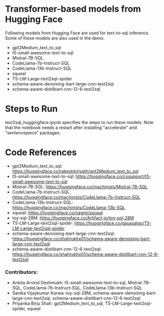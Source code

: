 # Transformer-based models from Hugging Face
Following models from Hugging Face are used for text-to-sql inference. Some of these models are also used in the demo. <br>
- gpt2Medium_text_to_sql 
- t5-small-awesome-text-to-sql
- Mistral-7B-SQL
- CodeLlama-7b-Instruct-SQL
- CodeLlama-13b-Instruct-SQL
- squeal
- T5-LM-Large-text2sql-spider
- schema-aware-denoising-bart-large-cnn-text2sql
- schema-aware-distilbart-cnn-12-6-text2sql

# Steps to Run
text2sql_huggingface.ipynb specifies the steps to run these models. Note that the notebook needs a restart after installing "accelerate" and "sentencepiece" packages. 

# Code References
- gpt2Medium_text_to_sql: https://huggingface.co/rakeshkiriyath/gpt2Medium_text_to_sql
- t5-small-awesome-text-to-sql: https://huggingface.co/cssupport/t5-small-awesome-text-to-sql
- Mistral-7B-SQL: https://huggingface.co/machinists/Mistral-7B-SQL
- CodeLlama-7b-Instruct-SQL: https://huggingface.co/machinists/CodeLlama-7b-Instruct-SQL
- CodeLlama-13b-Instruct-SQL:  https://huggingface.co/machinists/CodeLlama-13b-SQL
- squeal: https://huggingface.co/vagmi/squeal
- toy-sql-28M: https://huggingface.co/Artifact-io/toy-sql-28M
- T5-LM-Large-text2sql-spider: https://huggingface.co/gaussalgo/T5-LM-Large-text2sql-spider
- schema-aware-denoising-bart-large-cnn-text2sql: https://huggingface.co/shahrukhx01/schema-aware-denoising-bart-large-cnn-text2sql
- schema-aware-distilbart-cnn-12-6-text2sql: https://huggingface.co/shahrukhx01/schema-aware-distilbart-cnn-12-6-text2sql

### Contributors:
- Ankita Arvind Deshmukh: t5-small-awesome-text-to-sql, Mistral-7B-SQL, CodeLlama-7b-Instruct-SQL, CodeLlama-13b-Instruct-SQL 
- Sanika Vijaykumar Karwa: toy-sql-28M, schema-aware-denoising-bart-large-cnn-text2sql, schema-aware-distilbart-cnn-12-6-text2sql
- Priyanka Birju Shah: gpt2Medium_text_to_sql, T5-LM-Large-text2sql-spider, squeal

